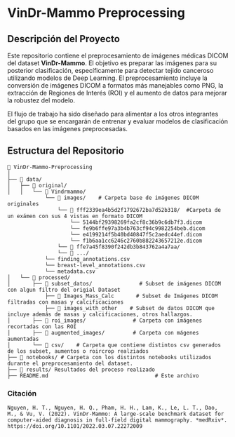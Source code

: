 # VinDr-Mammo Preprocessing

## Descripción del Proyecto

Este repositorio contiene el preprocesamiento de imágenes médicas DICOM del dataset **VinDr-Mammo**. El objetivo es preparar las imágenes para su posterior clasificación, específicamente para detectar tejido canceroso utilizando modelos de Deep Learning. El preprocesamiento incluye la conversión de imágenes DICOM a formatos más manejables como PNG, la extracción de Regiones de Interés (ROI) y el aumento de datos para mejorar la robustez del modelo.

El flujo de trabajo ha sido diseñado para alimentar a los otros integrantes del grupo que se encargarán de entrenar y evaluar modelos de clasificación basados en las imágenes preprocesadas.

## Estructura del Repositorio

```plaintext
📂 VinDr-Mammo-Preprocessing
│
├── 📂 data/
│   ├── 📂 original/
│   │   └── 📂 Vindrmammo/
            └── 📂 images/    # Carpeta base de imágenes DICOM originales
                └── 📂 fff2339ea4b5d2f1792672ba7d52b318/  #Carpeta de un exámen con sus 4 vistas en formato DICOM 
                    └── 5144bf29398269fa2cf8c36b9c6db7f3.dicom
                    └── fe9b6ffe97a3b4b763cf94c9982254beb.dicom
                    └── e4199214f5b40bd40847f5c2aedc44ef.dicom
                    └── f1b6aa1cc6246c2760b882243657212e.dicom
                └── 📂 ffe7a45f8390f242db3b843762a4a7aa/
                └── 📂 .../
            └── finding_annotations.csv 
            └── breast-level_annotations.csv
            └── metadata.csv                
│   └── 📂 processed/
│       ├── 📂 subset_datos/               # Subset de imágenes DICOM con algun filtro del origial Dataset
            ├── 📂 Images_Mass_Calc       # Subset de Imágenes DICOM filtradas con masas y calcificaciones
            ├── 📂 images_with_other    # Subset de datos DICOM que incluye además de masas y calcificaciones, otros hallazgos.   
│       ├── 📂 roi_images/               # Carpeta con imágenes recortadas con las ROI
│       ├── 📂 augmented_images/         # Carpeta con mágenes aumentadas 
│       └── 📂 csv/    # Carpeta que contiene distintos csv generados de los subset, aumentos o roircrop realziados
├── 📂 notebooks/ # Carpeta con los distintos notebooks utilizados durante el preprocesamiento del dataset.
├── 📂 results/ Resultados del proceso realizado
├── README.md                                  # Este archivo

```



### Citación


```
Nguyen, H. T., Nguyen, H. Q., Pham, H. H., Lam, K., Le, L. T., Dao, M., & Vu, V. (2022). VinDr-Mammo: A large-scale benchmark dataset for computer-aided diagnosis in full-field digital mammography. *medRxiv*. https://doi.org/10.1101/2022.03.07.22272009
```

